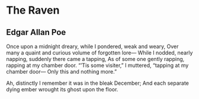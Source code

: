 # The Raven
## Edgar Allan Poe

Once upon a midnight dreary, while I pondered, weak and weary,
Over many a quaint and curious volume of forgotten lore—
    While I nodded, nearly napping, suddenly there came a tapping,
As of some one gently rapping, rapping at my chamber door. 
“’Tis some visiter,” I muttered, “tapping at my chamber door—
            Only this and nothing more.” 
            
            
Ah, distinctly I remember it was in the bleak December;
And each separate dying ember wrought its ghost upon the floor. 
